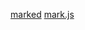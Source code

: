 [marked](https://www.tabnine.com/code/javascript/functions/marked/Renderer) 
[mark.js](https://markjs.io/)